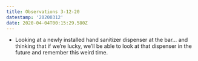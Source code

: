 ```yaml
---
title: Observations 3-12-20
datestamp: '20200312'
date: 2020-04-04T00:15:29.580Z
---
```

- Looking at a newly installed hand sanitizer dispenser at the bar… and thinking that if we’re lucky, we’ll be able to look at that dispenser in the future and remember this weird time.
